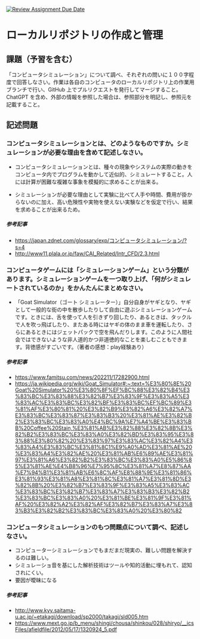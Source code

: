 [![Review Assignment Due Date](https://classroom.github.com/assets/deadline-readme-button-24ddc0f5d75046c5622901739e7c5dd533143b0c8e959d652212380cedb1ea36.svg)](https://classroom.github.com/a/wXVH1iCY)
# ローカルリポジトリの作成と管理

## 課題（予習を含む）

「コンピュータシミュレーション」について調べ、それぞれの問いに１００字程度で回答しなさい。作業は各自のコンピュータのローカルリポジトリ上の作業用ブランチで行い、GitHub 上でプルリクエストを発行してマージすること。ChatGPT を含め、外部の情報を参照した場合は、参照部分を明記し、参照元を記載すること。

## 記述問題

### コンピュータシミュレーションとは、どのようなものですか。シミュレーションが必要な理由を含めて記述しなさい。

- コンピュータシミュレーションとは、種々の現象やシステムの実際の動きをコンピュータ内でプログラムを動かして近似的、シミュレートすること。人には計算が困難な複雑な事象を模擬的に求めることが出来る。

- シミュレーションが必要な理由として実験に比べて人手や時間、費用が掛からないのに加え、高い危険性や実物を使えない実験などを仮定で行い、結果を求めることが出来るため。

##### 参考記事
- https://japan.zdnet.com/glossary/exp/コンピュータシミュレーション/?s=4
- http://www11.plala.or.jp/faw/CAI_Related/Intr_CFD/2.3.html

### コンピュータゲームには「シミュレーションゲーム」という分類があります。シミュレーションゲームを一つ取り上げ、「何がシミュレートされているのか」をかんたんにまとめなさい。

- 「Goat Simulator（ゴート シミュレーター）」自分自身がヤギとなり、ヤギとして一般的な街の中を散歩したりして自由に遊ぶシミュレーションゲームです。ときには、舌を使って人を引きずり回したり、あるときは、タックルで人を吹っ飛ばしたり、またある時にはヤギの体のまま車を運転したり、さらにあるときにはジェットパックで空を飛んだりします。このように人間社会ではできないような非人道的かつ非道徳的なことを楽しむこともできます。背徳感がすごいです。（著者の感想：play経験あり）

##### 参考記事
- https://www.famitsu.com/news/202211/17282900.html
- https://ja.wikipedia.org/wiki/Goat_Simulator#:~:text=%E3%80%8E%20Goat%20Simulator%20%E3%80%8F%EF%BC%88%E3%82%B4%E3%83%BC%E3%83%88%E3%82%B7%E3%83%9F%E3%83%A5%E3%83%AC%E3%83%BC%E3%82%BF%E3%83%BC%EF%BC%89%E3%81%AF%E3%80%81%20%E3%82%B9%E3%82%A6%E3%82%A7%E3%83%BC%E3%83%87%E3%83%B3%20%E3%81%AE%E3%82%B2%E3%83%BC%E3%83%A0%E4%BC%9A%E7%A4%BE%E3%83%BB%20Coffee%20Stain,%E3%81%AB%E3%82%88%E3%82%8B%E3%82%B2%E3%83%BC%E3%83%A0%E3%82%BD%E3%83%95%E3%83%88%E3%80%82%20%E3%83%97%E3%83%AC%E3%82%A4%E3%83%A4%E3%83%BC%E3%81%8C1%E9%A0%AD%E3%81%AE%20%E3%83%A4%E3%82%AE%20%E3%81%AB%E6%89%AE%E3%81%97%E3%81%A6%E3%82%B2%E3%83%BC%E3%83%A0%E5%86%85%E3%81%AE%E4%B8%96%E7%95%8C%E3%81%A7%E8%87%AA%E7%94%B1%E3%81%AB%E6%8C%AF%E8%88%9E%E3%81%86%E3%81%93%E3%81%A8%E3%81%8C%E3%81%A7%E3%81%8D%E3%82%8B%20%E3%82%B7%E3%83%9F%E3%83%A5%E3%83%AC%E3%83%BC%E3%82%B7%E3%83%A7%E3%83%B3%E3%82%B2%E3%83%BC%E3%83%A0%20%E3%81%BE%E3%81%9F%E3%81%AF%20%E3%82%A2%E3%82%AF%E3%82%B7%E3%83%A7%E3%83%B3%E3%82%B2%E3%83%BC%E3%83%A0%20%E3%80%82

### コンピュータシミュレーションのもつ問題点について調べ、記述しなさい。
- コンピューターシミュレーションでもまだまだ現実の、難しい問題を解決するのは難しい。
- シミュレーショ音を基にした解析技術はツールや知的活動に埋もれて、認知されにくい。
- 要因が曖昧になる
##### 参考記事
- http://www.kyy.saitama-u.ac.jp/~etakagi/download/sp2000/takagi/sld005.htm
- https://www.mext.go.jp/b_menu/shingi/chousa/shinkou/028/shiryo/__icsFiles/afieldfile/2012/05/17/1320924_5.pdf
